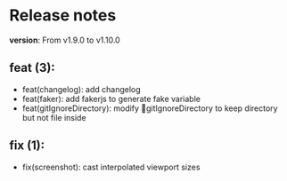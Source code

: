 #  Release notes

**version**: From v1.9.0 to v1.10.0

## **feat (3):**
 - feat(changelog): add changelog
 - feat(faker): add fakerjs to generate fake variable
 - feat(gitIgnoreDirectory): modify gitIgnoreDirectory to keep directory but not file inside

## **fix (1):**
 - fix(screenshot): cast interpolated viewport sizes







